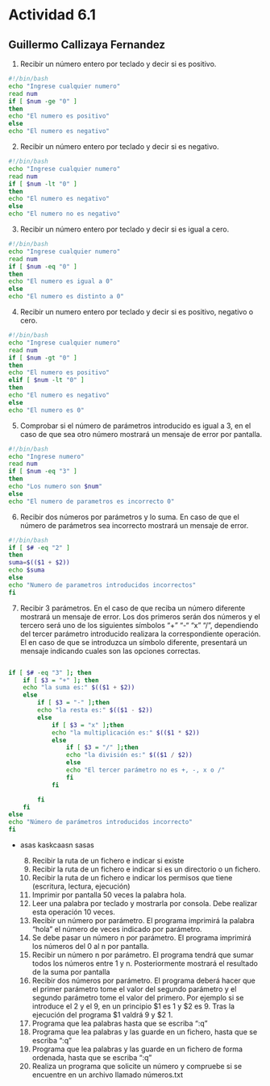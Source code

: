 # Actividad 6.1
## Guillermo Callizaya Fernandez 
   
   1. Recibir un número entero por teclado y decir si es positivo.   
   
   
   
   ```sh
   #!/bin/bash
   echo "Ingrese cualquier numero"
   read num 
   if [ $num -ge "0" ]
   then 
   echo "El numero es positivo"
   else
   echo "El numero es negativo"
   
   ```
   
   
   2. Recibir un número entero por teclado y decir si es negativo.

   ```sh
   #!/bin/bash
   echo "Ingrese cualquier numero"
   read num 
   if [ $num -lt "0" ]
   then 
   echo "El numero es negativo"
   else
   echo "El numero no es negativo"
   
   ```
   
   3. Recibir un número entero por teclado y decir si es igual a cero.

   ```sh
   #!/bin/bash
   echo "Ingrese cualquier numero"
   read num 
   if [ $num -eq "0" ]
   then 
   echo "El numero es igual a 0"
   else
   echo "El numero es distinto a 0"
   
   ```
   
   4. Recibir un numero entero por teclado y decir si es positivo, negativo o cero.

   ```sh
   #!/bin/bash
   echo "Ingrese cualquier numero"
   read num 
   if [ $num -gt "0" ]
   then 
   echo "El numero es positivo"
   elif [ $num -lt "0" ]
   then 
   echo "El numero es negativo"
   else
   echo "El numero es 0"   
   ```
   
   5. Comprobar si el número de parámetros introducido es igual a 3, en el caso de que sea otro número 	   mostrará un mensaje de error por pantalla.

   ```sh
   #!/bin/bash
   echo "Ingrese numero"
   read num 
   if [ $num -eq "3" ]
   then 
   echo "Los numero son $num"
   else
   echo "El numero de parametros es incorrecto 0"
   
   ```
   
   6. Recibir dos números por parámetros y lo suma. En caso de que el número de parámetros sea incorrecto mostrará un mensaje de error.

   ```sh
   #!/bin/bash
  if [ $# -eq "2" ]
  then
  suma=$(($1 + $2))
  echo $suma
  else 
  echo "Numero de parametros introducidos incorrectos"
  fi
   ```
   
   7. Recibir 3 parámetros. En el caso de que reciba un número diferente mostrará un mensaje de error. Los dos primeros serán dos números y el tercero será uno de los siguientes símbolos “+” “-“ “x” “/”, dependiendo del tercer parámetro introducido realizara la correspondiente operación. El en caso de que se introduzca un símbolo diferente, presentará un mensaje indicando cuales son las opciones correctas.

```sh 

if [ $# -eq "3" ]; then
	if [ $3 = "+" ]; then
	echo "la suma es:" $(($1 + $2))
	else
		if [ $3 = "-" ];then
		echo "la resta es:" $(($1 - $2))
		else
			if [ $3 = "x" ];then
			echo "la multiplicación es:" $(($1 * $2))
			else
				if [ $3 = "/" ];then
				echo "la división es:" $(($1 / $2))
				else
				echo "El tercer parámetro no es +, -, x o /"
				fi
			fi

		fi
	fi
else
echo "Número de parámetros introducidos incorrecto"
fi
```
* asas kaskcaasn
sasas
			
   8. Recibir la ruta de un fichero e indicar si existe
   9. Recibir la ruta de un fichero e indicar si es un directorio o un fichero.
   10. Recibir la ruta de un fichero e indicar los permisos que tiene (escritura, lectura, ejecución)
   11. Imprimir por pantalla 50 veces la palabra hola.
   12. Leer una palabra por teclado y mostrarla por consola. Debe realizar esta operación 10 veces.
   13. Recibir un número por parámetro. El programa imprimirá la palabra “hola” el número de veces indicado por parámetro.
   14. Se debe pasar un número n por parámetro. El programa imprimirá los números del 0 al n por pantalla.
   15. Recibir un número n por parámetro. El programa tendrá que sumar todos los números entre 1 y n. Posteriormente mostrará el resultado de la suma por pantalla
   16. Recibir dos números por parámetro. El programa deberá hacer que el primer parámetro tome el valor del segundo parámetro y el segundo parámetro tome el valor del primero. Por ejemplo si se introduce el 2 y el 9, en un principio $1 es 1 y $2 es 9. Tras la ejecución del programa $1 valdrá 9 y $2 1.
   17. Programa que lea palabras hasta que se escriba “:q”
   18. Programa que lea palabras y las guarde en un fichero, hasta que se escriba “:q”
   19. Programa que lea palabras y las guarde en un fichero de forma ordenada, hasta que se escriba “:q”
   20. Realiza un programa que solicite un número y compruebe si se encuentre en un archivo llamado números.txt
 




